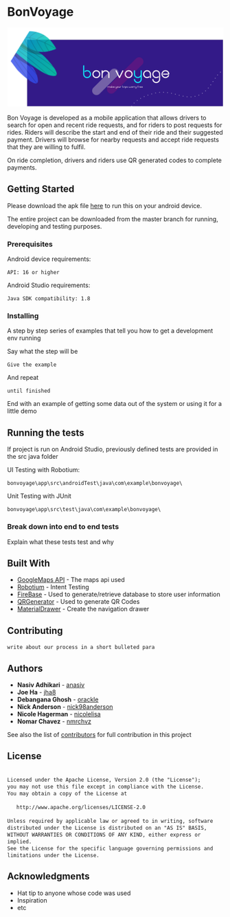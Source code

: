 # BonVoyage
![](https://raw.githubusercontent.com/CMPUT301W20T15/bonvoyage/master/doc/UI_Mockups_Images/header2.png)

Bon Voyage is developed as a mobile application that allows drivers to search for open and recent ride requests, and for riders to post requests for rides. Riders will describe the start and end of their ride and their suggested payment. Drivers will browse for nearby requests and accept ride requests that they are willing to fulfil.

On ride completion, drivers and riders use QR generated codes to complete payments.



## Getting Started

Please download the apk file <a href="">here</a> to run this on your android device.

The entire project can be downloaded from the master branch for running, developing and testing purposes. 

### Prerequisites

Android device requirements:

```
API: 16 or higher
```

Android Studio requirements:

```
Java SDK compatibility: 1.8
```

### Installing

A step by step series of examples that tell you how to get a development env running

Say what the step will be

```
Give the example
```

And repeat

```
until finished
```

End with an example of getting some data out of the system or using it for a little demo

## Running the tests

If project is run on Android Studio, previously defined tests are provided in the src java folder

UI Testing with Robotium:

```
bonvoyage\app\src\androidTest\java\com\example\bonvoyage\
```

Unit Testing with JUnit
```
bonvoyage\app\src\test\java\com\example\bonvoyage\
```

### Break down into end to end tests

Explain what these tests test and why


## Built With

* [GoogleMaps API](https://developers.google.com/maps/documentation) - The maps api used
* [Robotium](https://github.com/RobotiumTech/robotium) - Intent Testing
* [FireBase](https://firebase.google.com/) - Used to generate/retrieve database to store user information
* [QRGenerator](https://github.com/androidmads/QRGenerator) - Used to generate QR Codes
* [MaterialDrawer](https://github.com/mikepenz/MaterialDrawer/tree/v6.1.2) - Create the navigation drawer 

## Contributing

```
write about our process in a short bulleted para
```

## Authors
* **Nasiv Adhikari**  - [anasiv](https://github.com/anasiv)
* **Joe Ha**           - [jha8](https://github.com/jha8)
* **Debangana Ghosh**  - [orackle](https://github.com/orackle)
* **Nick Anderson**    - [nick98anderson](https://github.com/nick98anderson)
* **Nicole Hagerman**  - [nicolelisa](https://github.com/nicolelisa)
* **Nomar Chavez**     - [nmrchvz](https://github.com/nmrchvz)

See also the list of [contributors](https://github.com/your/project/contributors) for full contribution in this project

## License
```Copyright 2018 

Licensed under the Apache License, Version 2.0 (the "License");
you may not use this file except in compliance with the License.
You may obtain a copy of the License at

   http://www.apache.org/licenses/LICENSE-2.0

Unless required by applicable law or agreed to in writing, software
distributed under the License is distributed on an "AS IS" BASIS,
WITHOUT WARRANTIES OR CONDITIONS OF ANY KIND, either express or implied.
See the License for the specific language governing permissions and
limitations under the License.
```
## Acknowledgments

* Hat tip to anyone whose code was used
* Inspiration
* etc


